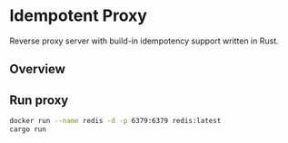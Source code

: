 # Idempotent Proxy
Reverse proxy server with build-in idempotency support written in Rust.

## Overview

## Run proxy

```bash
docker run --name redis -d -p 6379:6379 redis:latest
cargo run
```